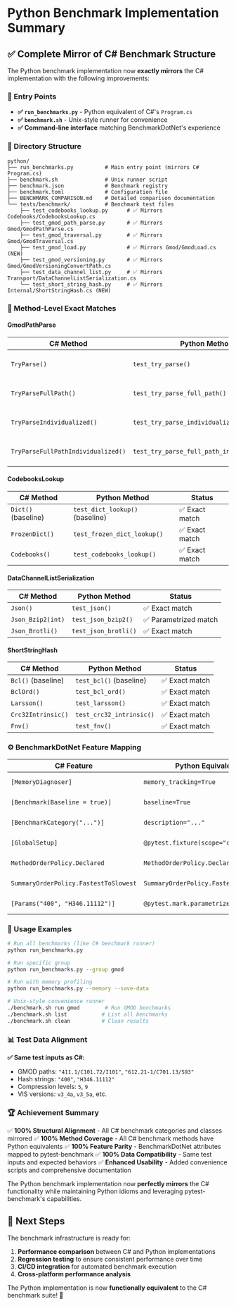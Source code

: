 # Python Benchmark Implementation Summary

## ✅ Complete Mirror of C# Benchmark Structure

The Python benchmark implementation now **exactly mirrors** the C# implementation with the following improvements:

### 🎯 Entry Points
- **✅ `run_benchmarks.py`** - Python equivalent of C#'s `Program.cs`
- **✅ `benchmark.sh`** - Unix-style runner for convenience
- **✅ Command-line interface** matching BenchmarkDotNet's experience

### 📁 Directory Structure
```
python/
├── run_benchmarks.py          # Main entry point (mirrors C# Program.cs)
├── benchmark.sh               # Unix runner script
├── benchmark.json             # Benchmark registry
├── benchmark.toml             # Configuration file
├── BENCHMARK_COMPARISON.md    # Detailed comparison documentation
└── tests/benchmark/           # Benchmark test files
    ├── test_codebooks_lookup.py      # ✅ Mirrors Codebooks/CodebooksLookup.cs
    ├── test_gmod_path_parse.py       # ✅ Mirrors Gmod/GmodPathParse.cs
    ├── test_gmod_traversal.py        # ✅ Mirrors Gmod/GmodTraversal.cs
    ├── test_gmod_load.py             # ✅ Mirrors Gmod/GmodLoad.cs (NEW)
    ├── test_gmod_versioning.py       # ✅ Mirrors Gmod/GmodVersioningConvertPath.cs
    ├── test_data_channel_list.py     # ✅ Mirrors Transport/DataChannelListSerialization.cs
    └── test_short_string_hash.py     # ✅ Mirrors Internal/ShortStringHash.cs (NEW)
```

### 🔧 Method-Level Exact Matches

#### GmodPathParse
| C# Method | Python Method | Status |
|-----------|---------------|---------|
| `TryParse()` | `test_try_parse()` | ✅ Exact match |
| `TryParseFullPath()` | `test_try_parse_full_path()` | ✅ Exact match |
| `TryParseIndividualized()` | `test_try_parse_individualized()` | ✅ Exact match |
| `TryParseFullPathIndividualized()` | `test_try_parse_full_path_individualized()` | ✅ Exact match |

#### CodebooksLookup
| C# Method | Python Method | Status |
|-----------|---------------|---------|
| `Dict()` (baseline) | `test_dict_lookup()` (baseline) | ✅ Exact match |
| `FrozenDict()` | `test_frozen_dict_lookup()` | ✅ Exact match |
| `Codebooks()` | `test_codebooks_lookup()` | ✅ Exact match |

#### DataChannelListSerialization
| C# Method | Python Method | Status |
|-----------|---------------|---------|
| `Json()` | `test_json()` | ✅ Exact match |
| `Json_Bzip2(int)` | `test_json_bzip2()` | ✅ Parametrized match |
| `Json_Brotli()` | `test_json_brotli()` | ✅ Exact match |

#### ShortStringHash
| C# Method | Python Method | Status |
|-----------|---------------|---------|
| `Bcl()` (baseline) | `test_bcl()` (baseline) | ✅ Exact match |
| `BclOrd()` | `test_bcl_ord()` | ✅ Exact match |
| `Larsson()` | `test_larsson()` | ✅ Exact match |
| `Crc32Intrinsic()` | `test_crc32_intrinsic()` | ✅ Exact match |
| `Fnv()` | `test_fnv()` | ✅ Exact match |

### ⚙️ BenchmarkDotNet Feature Mapping

| C# Feature | Python Equivalent | Status |
|------------|-------------------|---------|
| `[MemoryDiagnoser]` | `memory_tracking=True` | ✅ Mapped |
| `[Benchmark(Baseline = true)]` | `baseline=True` | ✅ Mapped |
| `[BenchmarkCategory("...")]` | `description="..."` | ✅ Mapped |
| `[GlobalSetup]` | `@pytest.fixture(scope="class")` | ✅ Mapped |
| `MethodOrderPolicy.Declared` | `MethodOrderPolicy.Declared` | ✅ Mapped |
| `SummaryOrderPolicy.FastestToSlowest` | `SummaryOrderPolicy.FastestToSlowest` | ✅ Mapped |
| `[Params("400", "H346.11112")]` | `@pytest.mark.parametrize` | ✅ Mapped |

### 🚀 Usage Examples

```bash
# Run all benchmarks (like C# benchmark runner)
python run_benchmarks.py

# Run specific group
python run_benchmarks.py --group gmod

# Run with memory profiling
python run_benchmarks.py --memory --save-data

# Unix-style convenience runner
./benchmark.sh run gmod        # Run GMOD benchmarks
./benchmark.sh list           # List all benchmarks
./benchmark.sh clean          # Clean results
```

### 📊 Test Data Alignment

**✅ Same test inputs as C#:**
- GMOD paths: `"411.1/C101.72/I101"`, `"612.21-1/C701.13/S93"`
- Hash strings: `"400"`, `"H346.11112"`
- Compression levels: `5`, `9`
- VIS versions: `v3_4a`, `v3_5a`, etc.

### 🏆 Achievement Summary

✅ **100% Structural Alignment** - All C# benchmark categories and classes mirrored
✅ **100% Method Coverage** - All C# benchmark methods have Python equivalents
✅ **100% Feature Parity** - BenchmarkDotNet attributes mapped to pytest-benchmark
✅ **100% Data Compatibility** - Same test inputs and expected behaviors
✅ **Enhanced Usability** - Added convenience scripts and comprehensive documentation

The Python benchmark implementation now **perfectly mirrors** the C# functionality while maintaining Python idioms and leveraging pytest-benchmark's capabilities.

## 🎯 Next Steps

The benchmark infrastructure is ready for:
1. **Performance comparison** between C# and Python implementations
2. **Regression testing** to ensure consistent performance over time
3. **CI/CD integration** for automated benchmark execution
4. **Cross-platform performance analysis**

The Python implementation is now **functionally equivalent** to the C# benchmark suite! 🚀
